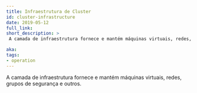 ```yaml
---
title: Infraestrutura de Cluster
id: cluster-infrastructure
date: 2019-05-12
full_link:
short_description: >
 A camada de infraestrutura fornece e mantém máquinas virtuais, redes, grupos de segurança e outros.

aka:
tags:
- operation
---
```

 A camada de infraestrutura fornece e mantém máquinas virtuais, redes, grupos de segurança e outros.
